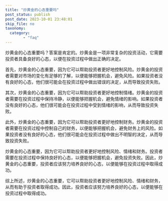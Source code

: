 ```yaml
---
title: "炒黄金的心态重要吗"
post_status: publish
post_date: 2023-10-01 23:48:01
skip_file: no
taxonomy:
  category:
        - "faq"
---
```


炒黄金的心态重要吗？答案是肯定的。炒黄金是一项非常复杂的投资活动，它需要投资者具备良好的心态，以便在投资过程中做出正确的决定。

首先，炒黄金的心态重要，因为它可以帮助投资者更好地控制风险。炒黄金的投资者需要对市场的变化有足够的了解，以便能够把握机会，避免风险。如果投资者没有良好的心态，他们很可能会在投资过程中做出错误的决定，从而导致投资失败。

其次，炒黄金的心态重要，因为它可以帮助投资者更好地控制情绪。炒黄金的投资者需要在投资过程中保持冷静，以便能够把握机会，避免情绪的影响。如果投资者没有良好的心态，他们很可能会在投资过程中受到情绪的影响，从而导致投资失败。

此外，炒黄金的心态重要，因为它可以帮助投资者更好地控制财务。炒黄金的投资者需要在投资过程中控制自己的财务，以便能够把握机会，避免财务上的风险。如果投资者没有良好的心态，他们很可能会在投资过程中做出不明智的决定，从而导致投资失败。

炒黄金的心态重要，因为它可以帮助投资者更好地控制风险、情绪和财务。投资者需要在投资过程中保持良好的心态，以便能够把握机会，避免投资失败。因此，炒黄金的心态重要，投资者应该努力培养良好的心态，以便能够在投资过程中取得成功。

综上所述，炒黄金的心态重要，它可以帮助投资者更好地控制风险、情绪和财务，从而有助于投资者取得成功。因此，投资者应该努力培养良好的心态，以便能够在投资过程中取得成功。
